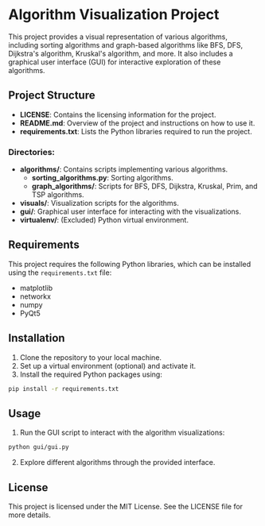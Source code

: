 # Algorithm Visualization Project

This project provides a visual representation of various algorithms, including sorting algorithms and graph-based algorithms like BFS, DFS, Dijkstra's algorithm, Kruskal's algorithm, and more. It also includes a graphical user interface (GUI) for interactive exploration of these algorithms.

## Project Structure

- **LICENSE**: Contains the licensing information for the project.
- **README.md**: Overview of the project and instructions on how to use it.
- **requirements.txt**: Lists the Python libraries required to run the project.

### Directories:
- **algorithms/**: Contains scripts implementing various algorithms.
  - **sorting_algorithms.py**: Sorting algorithms.
  - **graph_algorithms/**: Scripts for BFS, DFS, Dijkstra, Kruskal, Prim, and TSP algorithms.
- **visuals/**: Visualization scripts for the algorithms.
- **gui/**: Graphical user interface for interacting with the visualizations.
- **virtualenv/**: (Excluded) Python virtual environment.

## Requirements

This project requires the following Python libraries, which can be installed using the `requirements.txt` file:
- matplotlib
- networkx
- numpy
- PyQt5

## Installation

1. Clone the repository to your local machine.
2. Set up a virtual environment (optional) and activate it.
3. Install the required Python packages using:

```bash
pip install -r requirements.txt
```

## Usage

1. Run the GUI script to interact with the algorithm visualizations:

```bash
python gui/gui.py
```

2. Explore different algorithms through the provided interface.

## License

This project is licensed under the MIT License. See the LICENSE file for more details.
